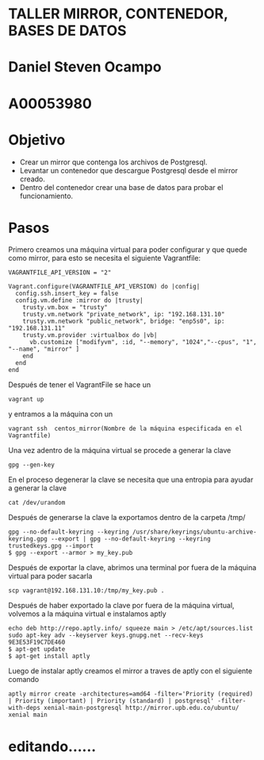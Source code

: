 # TALLER MIRROR, CONTENEDOR, BASES DE DATOS

# Daniel Steven Ocampo
# A00053980

# Objetivo

- Crear un mirror que contenga los archivos de Postgresql.
- Levantar un contenedor que descargue Postgresql desde el mirror creado.
- Dentro del contenedor crear una base de datos para probar el funcionamiento.

# Pasos

Primero creamos una máquina virtual para poder configurar y que quede como mirror, para esto se necesita el siguiente Vagrantfile:

```
VAGRANTFILE_API_VERSION = "2"

Vagrant.configure(VAGRANTFILE_API_VERSION) do |config|
  config.ssh.insert_key = false
  config.vm.define :mirror do |trusty|
    trusty.vm.box = "trusty"
    trusty.vm.network "private_network", ip: "192.168.131.10"
    trusty.vm.network "public_network", bridge: "enp5s0", ip: "192.168.131.11"
    trusty.vm.provider :virtualbox do |vb|
      vb.customize ["modifyvm", :id, "--memory", "1024","--cpus", "1", "--name", "mirror" ]
    end
  end
end	
```

Después de tener el VagrantFile se hace un 
```
vagrant up
```

y entramos a la máquina con un
```
vagrant ssh  centos_mirror(Nombre de la máquina especificada en el Vagrantfile)
```

Una vez adentro de la máquina virtual se procede a generar la clave 
```
gpg --gen-key
```

En el proceso degenerar la clave se necesita que una entropia para ayudar a generar la clave
```
cat /dev/urandom
```

Después de generarse la clave la exportamos dentro de la carpeta /tmp/
```
gpg --no-default-keyring --keyring /usr/share/keyrings/ubuntu-archive-keyring.gpg --export | gpg --no-default-keyring --keyring trustedkeys.gpg --import
$ gpg --export --armor > my_key.pub
```

Después de exportar la clave, abrimos una terminal por fuera de la máquina virtual para poder sacarla
```
scp vagrant@192.168.131.10:/tmp/my_key.pub .
```

Después de haber exportado la clave por fuera de la máquina virtual, volvemos a la máquina virtual e instalamos aptly
```
echo deb http://repo.aptly.info/ squeeze main > /etc/apt/sources.list
sudo apt-key adv --keyserver keys.gnupg.net --recv-keys 9E3E53F19C7DE460
$ apt-get update
$ apt-get install aptly
```

Luego de instalar aptly creamos el mirror a traves de aptly con el siguiente comando
```
aptly mirror create -architectures=amd64 -filter='Priority (required) | Priority (important) | Priority (standard) | postgresql' -filter-with-deps xenial-main-postgresql http://mirror.upb.edu.co/ubuntu/ xenial main
```



# editando......

